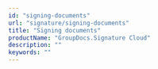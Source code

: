 ```yaml
---
id: "signing-documents"
url: "signature/signing-documents"
title: "Signing documents"
productName: "GroupDocs.Signature Cloud"
description: ""
keywords: ""
---
```



